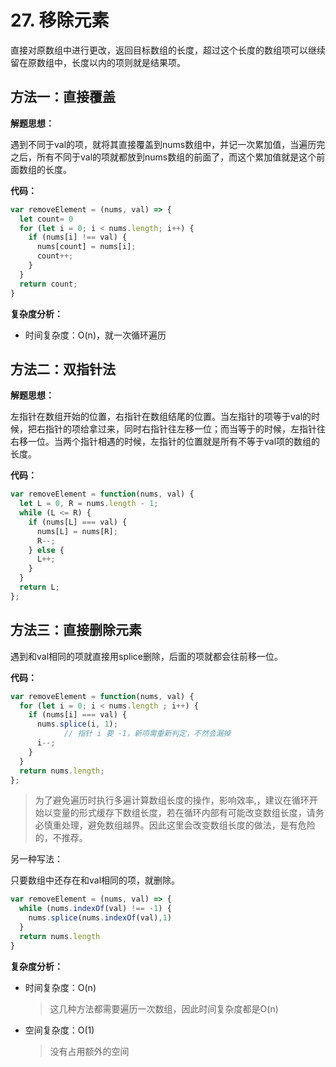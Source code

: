 # 27. 移除元素

直接对原数组中进行更改，返回目标数组的长度，超过这个长度的数组项可以继续留在原数组中，长度以内的项则就是结果项。

## 方法一：直接覆盖

**解题思想：**

遇到不同于val的项，就将其直接覆盖到nums数组中，并记一次累加值，当遍历完之后，所有不同于val的项就都放到nums数组的前面了，而这个累加值就是这个前面数组的长度。

**代码：**

```js
var removeElement = (nums, val) => {
  let count= 0
  for (let i = 0; i < nums.length; i++) {
    if (nums[i] !== val) {
      nums[count] = nums[i];
      count++;
    } 
  }
  return count;
}
```

**复杂度分析：**

- 时间复杂度：O(n)，就一次循环遍历

## 方法二：双指针法

**解题思想：**

左指针在数组开始的位置，右指针在数组结尾的位置。当左指针的项等于val的时候，把右指针的项给拿过来，同时右指针往左移一位；而当等于的时候，左指针往右移一位。当两个指针相遇的时候，左指针的位置就是所有不等于val项的数组的长度。

**代码：**

```js
var removeElement = function(nums, val) {
  let L = 0, R = nums.length - 1;
  while (L <= R) {
    if (nums[L] === val) {
      nums[L] = nums[R];
      R--;
    } else {
      L++;
    }
  }
  return L;
};
```

## 方法三：直接删除元素

遇到和val相同的项就直接用splice删除，后面的项就都会往前移一位。

**代码：**

```js
var removeElement = function(nums, val) {
  for (let i = 0; i < nums.length ; i++) {
    if (nums[i] === val) {
      nums.splice(i, 1);
			// 指针 i 要 -1，新项需重新判定，不然会漏掉
      i--;
    }
  }
  return nums.length;
};
```

> 为了避免遍历时执行多遍计算数组长度的操作，影响效率,，建议在循环开始以变量的形式缓存下数组长度，若在循环内部有可能改变数组长度，请务必慎重处理，避免数组越界。因此这里会改变数组长度的做法，是有危险的，不推荐。

另一种写法：

只要数组中还存在和val相同的项，就删除。

```js
var removeElement = (nums, val) => {
  while (nums.indexOf(val) !== -1) {
    nums.splice(nums.indexOf(val),1)
  }
  return nums.length
}
```

**复杂度分析：**

- 时间复杂度：O(n)

    > 这几种方法都需要遍历一次数组，因此时间复杂度都是O(n)

- 空间复杂度：O(1)

    > 没有占用额外的空间